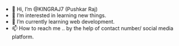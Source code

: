 - 👋 Hi, I’m @KINGRAJ7 (Pushkar Raj)
- 👀 I’m interested in learning new things.
- 🌱 I’m currently learning web development.
- 📫 How to reach me .. by the help of contact number/ social media platform.

<!---
KINGRAJ7/KINGRAJ7 is a ✨ special ✨ repository because its `README.md` (this file) appears on your GitHub profile.
You can click the Preview link to take a look at your changes.
--->
